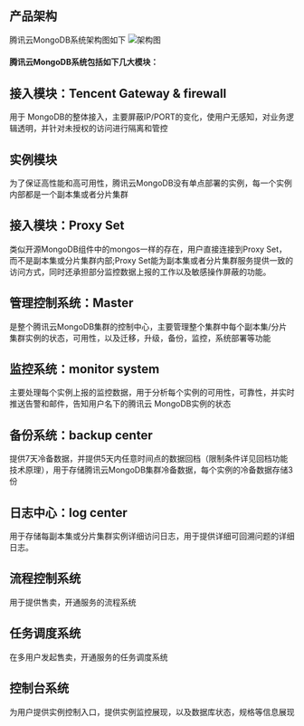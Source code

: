 ## 产品架构
腾讯云MongoDB系统架构图如下
![架构图](https://mccdn.qcloud.com/static/img/65628226168a3cf8d89643e8aadaeda9/jiagou.png)


#### 腾讯云MongoDB系统包括如下几大模块：

## 接入模块：Tencent Gateway & firewall
用于 MongoDB的整体接入，主要屏蔽IP/PORT的变化，使用户无感知，对业务逻辑透明，并针对未授权的访问进行隔离和管控
## 实例模块
为了保证高性能和高可用性，腾讯云MongoDB没有单点部署的实例，每一个实例内部都是一个副本集或者分片集群
## 接入模块：Proxy Set
类似开源MongoDB组件中的mongos一样的存在，用户直接连接到Proxy Set，而不是副本集或分片集群内部;Proxy Set能为副本集或者分片集群服务提供一致的访问方式，同时还承担部分监控数据上报的工作以及敏感操作屏蔽的功能。
## 	管理控制系统：Master
是整个腾讯云MongoDB集群的控制中心，主要管理整个集群中每个副本集/分片集群实例的状态，可用性，以及迁移，升级，备份，监控，系统部署等功能
## 监控系统：monitor system
主要处理每个实例上报的监控数据，用于分析每个实例的可用性，可靠性，并实时推送告警和邮件，告知用户名下的腾讯云 MongoDB实例的状态
## 备份系统：backup center
提供7天冷备数据，并提供5天内任意时间点的数据回档（限制条件详见回档功能技术原理），用于存储腾讯云MongoDB集群冷备数据，每个实例的冷备数据存储3份
## 日志中心：log center
用于存储每副本集或分片集群实例详细访问日志，用于提供详细可回溯问题的详细日志。
## 流程控制系统
用于提供售卖，开通服务的流程系统
## 任务调度系统
在多用户发起售卖，开通服务的任务调度系统
## 控制台系统
为用户提供实例控制入口，提供实例监控展现，以及数据库状态，规格等信息展现
